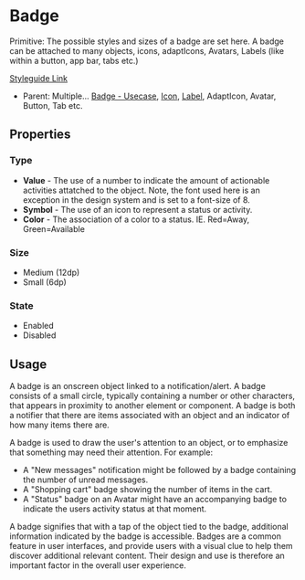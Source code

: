 # Badge

Primitive: The possible styles and sizes of a badge are set here. A badge can be attached to many objects, icons, adaptIcons, Avatars, Labels (like within a button, app bar, tabs etc.)

[Styleguide Link](https://zpl.io/bzxkPPA)

- Parent: Multiple... [Badge - Usecase](https://github.com/able-app/docs/blob/79c4b081b07ceefe4735af4cfe3099b297a9ad69/controls/%CE%B5%20elements/badge/badge-type.md), [Icon](https://github.com/able-app/docs/blob/79c4b081b07ceefe4735af4cfe3099b297a9ad69/controls/%CE%B5%20elements/icon/icon.md), [Label](https://github.com/able-app/docs/blob/79c4b081b07ceefe4735af4cfe3099b297a9ad69/controls/%CE%B5%20elements/label.md), AdaptIcon, Avatar, Button, Tab etc.

## Properties

### Type

- **Value** - The use of a number to indicate the amount of actionable activities attatched to the object. Note, the font used here is an exception in the design system and is set to a font-size of 8.
- **Symbol** - The use of an icon to represent a status or activity.
- **Color** - The association of a color to a status. IE. Red=Away, Green=Available

### Size

- Medium (12dp)
- Small (6dp)

### State

- Enabled
- Disabled

## Usage

A badge is an onscreen object linked to a notification/alert. A badge consists of a small circle, typically containing a number or other characters, that appears in proximity to another element or component. A badge is both a notifier that there are items associated with an object and an indicator of how many items there are.

A badge is used to draw the user's attention to an object, or to emphasize that something may need their attention. For example:

- A "New messages" notification might be followed by a badge containing the number of unread messages.
- A "Shopping cart" badge showing the number of items in the cart.
- A "Status" badge on an Avatar might have an accompanying badge to indicate the users activity status at that moment.

A badge signifies that with a tap of the object tied to the badge, additional information indicated by the badge is accessible. Badges are a common feature in user interfaces, and provide users with a visual clue to help them discover additional relevant content. Their design and use is therefore an important factor in the overall user experience.